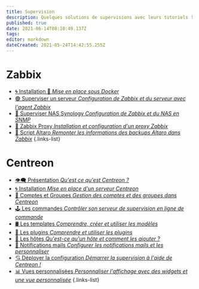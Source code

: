 ```yaml
---
title: Supervision
description: Quelques solutions de supervisions avec leurs tutoriels !
published: true
date: 2021-06-14T08:10:49.137Z
tags: 
editor: markdown
dateCreated: 2021-05-24T14:42:55.255Z
---
```


# Zabbix
- [🌀 Installation 🚧 *Mise en place sous Docker*](/Supervision/Zabbix/Installation)
- [🟢 Superviser un serveur *Configuration de Zabbix et du serveur avec l'agent Zabbix*](/Supervision/Zabbix/Agent-Zabbix)
- [🔵 Superviser NAS Synology *Configuration de Zabbix et du NAS en SNMP*](/Supervision/Zabbix/SNMP)
- [🔴 Zabbix Proxy *Installation et configuration d'un proxy Zabbix*](/Supervision/Zabbix/Proxy)
- [📜 Script Altaro *Remonter les informations des backups Altaro dans Zabbix*](/Supervision/Zabbix/Altaro)
{.links-list}

# Centreon
- [👁️‍🗨️ Présentation *Qu'est ce qu'est Centreon ?*](/Supervision/Centreon/Présentation)
- [🌀 Installation *Mise en place d'un serveur Centreon*](/Supervision/Centreon/Installation)
- [👥 Comptes et Groupes *Gestion des comptes et des groupes dans Centreon*](/Supervision/Centreon/Gestion-Comptes-Groupes)
- [🕹️ Les commandes *Contrôler son serveur de supervision en ligne de commande*](/Supervision/Centreon/Commandes)
- [🛢️ Les templates *Comprendre,  créer et utiliser les modèles*](/Supervision/Centreon/Templates)
- [💎 Les plugins *Comprendre et utiliser les plugins*](/Supervision/Centreon/Plugins)
- [📍 Les hôtes *Qu'est-ce qu'un hôte et comment les ajouter ?*](/Supervision/Centreon/Hotes)
- [📧 Notifications mails *Configurer les notifications mails et les personnaliser*](/Supervision/Centreon/Notifications-Mails)
- [💘 Déployer la configuration *Démarrer la supervision à l'aide de Centreon !*](/Supervision/Centreon/Deployer-Configuration)
- [📊 Vues personnalisées *Personnaliser l'affichage avec des widgets et une vue personnalisée*](/Supervision/Centreon/Vues-Personnalisees)
{.links-list} 